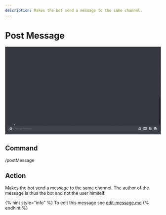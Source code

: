 ```yaml
---
description: Makes the bot send a message to the same channel.
---
```


# Post Message

![](../.gitbook/assets/Seymour-Post-Message.gif)

## Command

/postMessage

## Action

Makes the bot send a message to the same channel. The author of the message is thus the bot and not the user himself.



{% hint style="info" %}
To edit this message see [edit-message.md](edit-message.md "mention")
{% endhint %}
